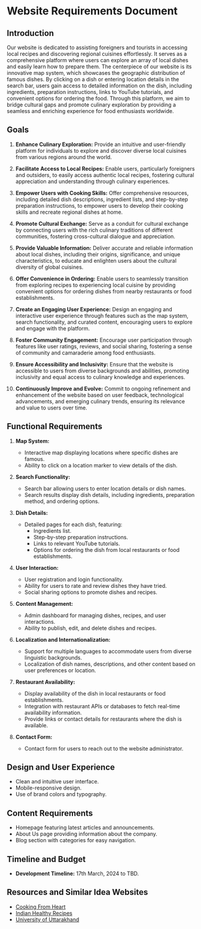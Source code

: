 # Website Requirements Document

## Introduction
Our website is dedicated to assisting foreigners and tourists in accessing local recipes and discovering regional cuisines effortlessly. It serves as a comprehensive platform where users can explore an array of local dishes and easily learn how to prepare them. The centerpiece of our website is its innovative map system, which showcases the geographic distribution of famous dishes. By clicking on a dish or entering location details in the search bar, users gain access to detailed information on the dish, including ingredients, preparation instructions, links to YouTube tutorials, and convenient options for ordering the food. Through this platform, we aim to bridge cultural gaps and promote culinary exploration by providing a seamless and enriching experience for food enthusiasts worldwide.

## Goals
1. **Enhance Culinary Exploration:** Provide an intuitive and user-friendly platform for individuals to explore and discover diverse local cuisines from various regions around the world.

2. **Facilitate Access to Local Recipes:** Enable users, particularly foreigners and outsiders, to easily access authentic local recipes, fostering cultural appreciation and understanding through culinary experiences.

3. **Empower Users with Cooking Skills:** Offer comprehensive resources, including detailed dish descriptions, ingredient lists, and step-by-step preparation instructions, to empower users to develop their cooking skills and recreate regional dishes at home.

4. **Promote Cultural Exchange:** Serve as a conduit for cultural exchange by connecting users with the rich culinary traditions of different communities, fostering cross-cultural dialogue and appreciation.

5. **Provide Valuable Information:** Deliver accurate and reliable information about local dishes, including their origins, significance, and unique characteristics, to educate and enlighten users about the cultural diversity of global cuisines.

6. **Offer Convenience in Ordering:** Enable users to seamlessly transition from exploring recipes to experiencing local cuisine by providing convenient options for ordering dishes from nearby restaurants or food establishments.

7. **Create an Engaging User Experience:** Design an engaging and interactive user experience through features such as the map system, search functionality, and curated content, encouraging users to explore and engage with the platform.

8. **Foster Community Engagement:** Encourage user participation through features like user ratings, reviews, and social sharing, fostering a sense of community and camaraderie among food enthusiasts.

9. **Ensure Accessibility and Inclusivity:** Ensure that the website is accessible to users from diverse backgrounds and abilities, promoting inclusivity and equal access to culinary knowledge and experiences.

10. **Continuously Improve and Evolve:** Commit to ongoing refinement and enhancement of the website based on user feedback, technological advancements, and emerging culinary trends, ensuring its relevance and value to users over time.

## Functional Requirements
1. **Map System:**
   - Interactive map displaying locations where specific dishes are famous.
   - Ability to click on a location marker to view details of the dish.

2. **Search Functionality:**
   - Search bar allowing users to enter location details or dish names.
   - Search results display dish details, including ingredients, preparation method, and ordering options.

3. **Dish Details:**
   - Detailed pages for each dish, featuring:
     - Ingredients list.
     - Step-by-step preparation instructions.
     - Links to relevant YouTube tutorials.
     - Options for ordering the dish from local restaurants or food establishments.

4. **User Interaction:**
   - User registration and login functionality.
   - Ability for users to rate and review dishes they have tried.
   - Social sharing options to promote dishes and recipes.

5. **Content Management:**
   - Admin dashboard for managing dishes, recipes, and user interactions.
   - Ability to publish, edit, and delete dishes and recipes.

6. **Localization and Internationalization:**
   - Support for multiple languages to accommodate users from diverse linguistic backgrounds.
   - Localization of dish names, descriptions, and other content based on user preferences or location.

7. **Restaurant Availability:**
   - Display availability of the dish in local restaurants or food establishments.
   - Integration with restaurant APIs or databases to fetch real-time availability information.
   - Provide links or contact details for restaurants where the dish is available.

8. **Contact Form:**
   - Contact form for users to reach out to the website administrator.

## Design and User Experience
- Clean and intuitive user interface.
- Mobile-responsive design.
- Use of brand colors and typography.

## Content Requirements
- Homepage featuring latest articles and announcements.
- About Us page providing information about the company.
- Blog section with categories for easy navigation.

## Timeline and Budget
- **Development Timeline:** 17th March, 2024 to TBD.

## Resources and Similar Idea Websites
- [Cooking From Heart](https://cookingfromheart.com/category/indian/andhra-recipes/)
- [Indian Healthy Recipes](https://www.indianhealthyrecipes.com/recipes/andhra-veg/)
- [University of Uttarakhand](https://uou.ac.in/sites/default/files/slm/BHM-602AT.pdf)

